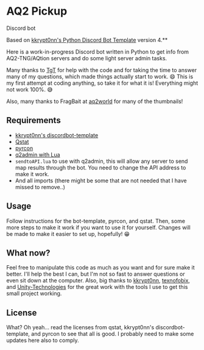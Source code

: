 # AQ2 Pickup

Discord bot

Based on [kkrypt0nn's Python Discord Bot Template](https://github.com/kkrypt0nn/Python-Discord-Bot-Template) version 4.**

Here is a work-in-progress Discord bot written in Python to get info from AQ2-TNG/AQtion servers and do some light server admin tasks.

Many thanks to [TgT](https://github.com/m4son/) for help with the code and for taking the time to answer many of my questions, which made things actually start to work. 😄 This is my first attempt at coding anything, so take it for what it is! Everything might not work 100%. 😅

Also, many thanks to FragBait at [aq2world](https://discord.aq2world.com) for many of the thumbnails!

## Requirements

* [kkrypt0nn's discordbot-template](https://github.com/kkrypt0nn/Python-Discord-Bot-Template/)
* [Qstat](https://github.com/Unity-Technologies/qstat/)
* [pyrcon](https://github.com/texnofobix/pyrcon/)
* [q2admin with Lua](https://github.com/actionquake/q2admin/tree/aqtion)
* `sendtoAPI.lua` to use with q2admin, this will allow any server to send map results through the bot. You need to change the API address to make it work.
* And all imports (there might be some that are not needed that I have missed to remove..)

## Usage

Follow instructions for the bot-template, pyrcon, and qstat. Then, some more steps to make it work if you want to use it for yourself. Changes will be made to make it easier to set up, hopefully! 😁

## What now?

Feel free to manipulate this code as much as you want and for sure make it better. I'll help the best I can, but I'm not so fast to answer questions or even sit down at the computer. Also, big thanks to [kkrypt0nn](https://github.com/kkrypt0nn/), [texnofobix](https://github.com/texnofobix/), and [Unity-Technologies](https://github.com/Unity-Technologies/) for the great work with the tools I use to get this small project working.

## License

What? Oh yeah... read the licenses from qstat, kkrypt0nn's discordbot-template, and pyrcon to see that all is good. I probably need to make some updates here also to comply.
